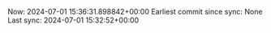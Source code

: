 Now: 2024-07-01 15:36:31.898842+00:00 Earliest commit since sync: None Last sync: 2024-07-01 15:32:52+00:00
